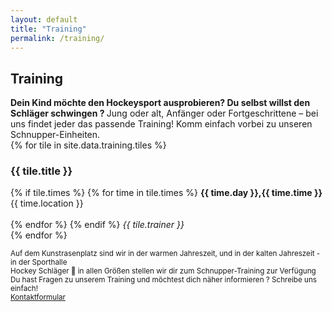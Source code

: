 ```yaml
---
layout: default
title: "Training"
permalink: /training/
---
```


## Training

<strong>
Dein Kind möchte den Hockeysport ausprobieren? Du selbst willst den Schläger schwingen ?
</strong>  
Jung oder alt, Anfänger oder Fortgeschrittene – bei uns findet jeder das passende Training!  
Komm einfach vorbei zu unseren Schnupper-Einheiten.

<div class="tiles-container">
    {% for tile in site.data.training.tiles %}
    <div class="tile">
        <h3>{{ tile.title }}</h3>
        {% if tile.times %}
                {% for time in tile.times %}
                    <strong>{{ time.day }},{{ time.time }}</strong>{{ time.location }}<br><br>
                {% endfor %}
        {% endif %}
        <em>{{ tile.trainer }}</em>
    </div>
    {% endfor %}
</div>

<small>Auf dem Kunstrasenplatz sind wir in der warmen Jahreszeit, und in der kalten Jahreszeit - in der Sporthalle</small>  
<small>Hockey Schläger 🏑 in allen Größen stellen wir dir zum Schnupper-Training zur Verfügung</small>  
<small>Du hast Fragen zu unserem Training und möchtest dich näher informieren ? Schreibe uns einfach!   
<span class="email-highlight"><a href="/kontakt/">Kontaktformular</a></span></small>

